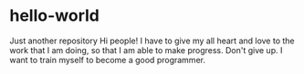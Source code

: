 # hello-world
Just another repository
Hi people!
I have to give my all heart and love to the work that I am doing, so that I am able to make progress. Don't give up.
I want to train myself to become a good programmer. 
